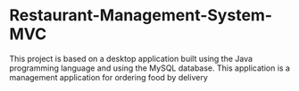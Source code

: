 # Restaurant-Management-System-MVC
This project is based on a desktop application built using the Java programming language and using the MySQL database. This application is a management application for ordering food by delivery
